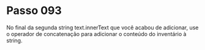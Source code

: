 # Passo 093

No final da segunda string text.innerText que você acabou de adicionar, use o operador de concatenação para adicionar o conteúdo do inventário à string.